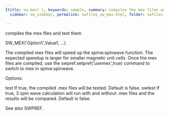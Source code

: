 ```yaml
---
{title: sw_mex( ), keywords: sample, summary: compiles the mex files and test them,
  sidebar: sw_sidebar, permalink: swfiles_sw_mex.html, folder: swfiles, mathjax: 'true'}

---
```

  compiles the mex files and test them
 
  SW_MEX('Option1',Value1, ...)
 
  The compiled mex files will speed up the spinw.spinwave function. The
  expected speedup is larger for smaller magnetic unit cells. Once the mex
  files are compiled, use the swpref.setpref('usemex',true) command to
  switch to mex in spinw.spinwave.
 
  Options:
 
  test      If true, the compiled .mex files will be tested. Default is
            false.
  swtest    If true, 3 spin wave calculation will run with and without .mex
            files and the results will be compared. Default is false.
 
  See also SWPREF.
 

